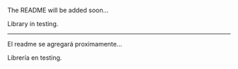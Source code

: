 The README will be added soon...

Library in testing.

----------------------------------------------------------------

El readme se agregará proximamente...

Librería en testing.
